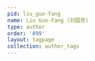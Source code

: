 ```yaml
---
pid: liu_guo-fang
name: Liu Guo-Fang (刘国芳)
type: author
order: '099'
layout: tagpage
collection: author_tags
---
```


